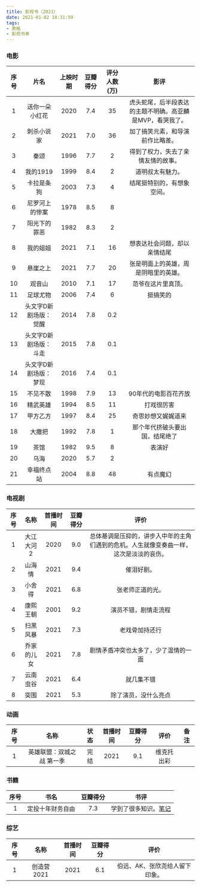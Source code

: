 ```yaml
---
title: 影视书（2021）
date: 2021-01-02 18:31:59
tags:
- 表格
- 影视书单
---
```


### 电影

|序号|片名|上映时期|豆瓣得分|评分人数(万)|影评|
|:-:|:-:|:-:|:-:|:-:|:-:|
|1|送你一朵小红花|2020|7.4|35|虎头蛇尾，后半段表达的主题不明确。高亚麟是MVP，看哭我了。|
|2|刺杀小说家|2021|7.0|36|加了搞笑元素，和导演前作比略差。|
|3|秦颂|1996|7.7|2|得到了权力，失去了亲情友情的故事。|
|4|我的1919|1999|8.4|2|道明叔太有魅力。|
|5|卡拉是条狗|2003|7.3|4|结尾挺特别的，有想象空间。|
|6|尼罗河上的惨案|1978|8.5|8||
|7|阳光下的罪恶|1982|8.3|2|
|8|我的姐姐|2021|7.1|16|想表达社会问题，却以亲情结尾|
|9|悬崖之上|2021|7.7|20|张是明面上的英雄，周是阴暗里的英雄。|
|10|观音山|2010|7.1|17|范爷在这片里真顶。|
|11|足球尤物|2006|7.4|6|挺搞笑的|
|12|头文字D新剧场版：觉醒|2014|7.8|0.2|
|13|头文字D新剧场版：斗走|2015|7.8|0.1|
|14|头文字D新剧场版：梦现|2016|7.4|0.1|
|15|不见不散|1998|7.9|13|90年代的电影百花齐放|
|16|精武英雄|1994|8.5|11|打戏很厉害|
|17|甲方乙方|1997|8.4|25|奇思妙想又娓娓道来|
|18|大撒把|1992|7.8|1|那个年代挤破头要出国，结尾绝了|
|19|茶馆|1982|9.5|8|表演好|
|20|乌海|2020|5.7|2||
|21|幸福终点站|2004|8.8|48|有点魔幻|


### 电视剧

|序号|名称|首播时间|豆瓣得分|评价|
|:-:|:-:|:-:|:-:|:-:|
|1|大江大河2|2020|9.0|总体基调是压抑的，讲步入中年的主角们遇到的危机。人生就像变奏曲一样，这次是淡淡的哀伤。|
|2|山海情|2021|9.4|催泪好剧。|
|3|小舍得|2021|6.8|张老师正道的光。|
|4|康熙王朝|2001|9.2|演员不错，剧情走流程|
|5|扫黑风暴|2021|7.3|老戏骨加持还行|
|6|乔家的儿女|2021|7.8|剧情矛盾冲突也太多了，少了温情的一面|
|7|云南虫谷|2021|6.4|就几集不错|
|8|突围|2021|5.3|除了演员，没什么亮点|

### 动画

|序号|名称|状态|首播时间|豆瓣得分|评价|备注|
|:-:|:-:|:-:|:-:|:-:|:--:|:--:|
|1|英雄联盟：双城之战 第一季|完结|2021|9.1|维克托出彩||

### 书籍

|序号|书名|豆瓣得分|书评|
|:-:|:-:|:-:|:-:|
|1|定投十年财务自由|7.3|学到了很多知识。[笔记](https://amasawaseiji.github.io/2021/01/17/【定投十年财务自由】/)|

### 综艺

|序号|名称|首播时间|豆瓣得分|评价|
|:-:|:-:|:-:|:-:|:-:|
|1|创造营2021|2021|6.1|伯远、AK、张欣尧给人留下印象。|
